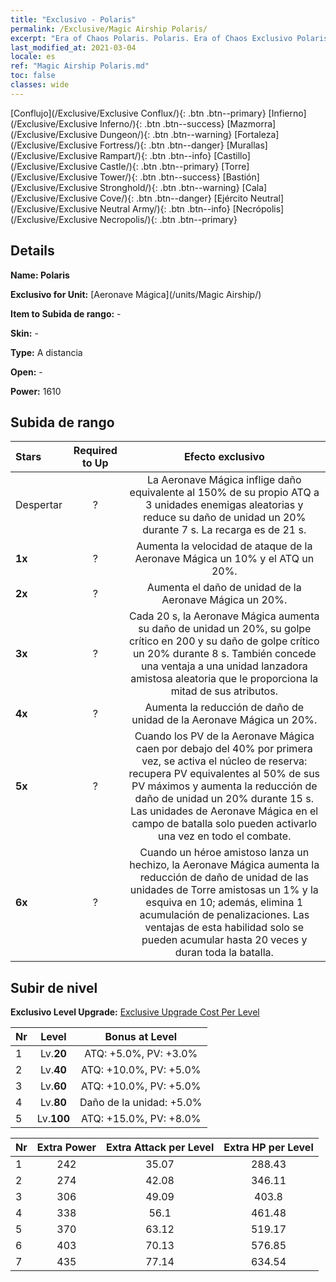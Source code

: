 ```yaml
---
title: "Exclusivo - Polaris"
permalink: /Exclusive/Magic Airship Polaris/
excerpt: "Era of Chaos Polaris. Polaris. Era of Chaos Exclusivo Polaris. Aeronave Mágica Exclusivo."
last_modified_at: 2021-03-04
locale: es
ref: "Magic Airship Polaris.md"
toc: false
classes: wide
---
```

 [Conflujo](/Exclusive/Exclusive Conflux/){: .btn .btn--primary} [Infierno](/Exclusive/Exclusive Inferno/){: .btn .btn--success} [Mazmorra](/Exclusive/Exclusive Dungeon/){: .btn .btn--warning} [Fortaleza](/Exclusive/Exclusive Fortress/){: .btn .btn--danger} [Murallas](/Exclusive/Exclusive Rampart/){: .btn .btn--info} [Castillo](/Exclusive/Exclusive Castle/){: .btn .btn--primary} [Torre](/Exclusive/Exclusive Tower/){: .btn .btn--success} [Bastión](/Exclusive/Exclusive Stronghold/){: .btn .btn--warning} [Cala](/Exclusive/Exclusive Cove/){: .btn .btn--danger} [Ejército Neutral](/Exclusive/Exclusive Neutral Army/){: .btn .btn--info} [Necrópolis](/Exclusive/Exclusive Necropolis/){: .btn .btn--primary} 

## Details
 **Name: Polaris** 

 **Exclusivo for Unit:** [Aeronave Mágica](/units/Magic Airship/) 

 **Item to Subida de rango:** -

 **Skin:** -

 **Type:** A distancia

 **Open:** -

 **Power:** 1610

## Subida de rango

  |     Stars    |  Required to Up | Efecto exclusivo |
  |:-------------|:---------------:|:---------------:|
  |  Despertar  | ? | La Aeronave Mágica inflige daño equivalente al 150% de su propio ATQ a 3 unidades enemigas aleatorias y reduce su daño de unidad un 20% durante 7 s. La recarga es de 21 s. |
  | **1x** <i class="fas fa-star"/> | ? | Aumenta la velocidad de ataque de la Aeronave Mágica un 10% y el ATQ un 20%. |
  | **2x** <i class="fas fa-star"/> | ? | Aumenta el daño de unidad de la Aeronave Mágica un 20%. |
  | **3x** <i class="fas fa-star"/> | ? | Cada 20 s, la Aeronave Mágica aumenta su daño de unidad un 20%, su golpe crítico en 200 y su daño de golpe crítico un 20% durante 8 s. También concede una ventaja a una unidad lanzadora amistosa aleatoria que le proporciona la mitad de sus atributos. |
  | **4x** <i class="fas fa-star"/> | ? | Aumenta la reducción de daño de unidad de la Aeronave Mágica un 20%. |
  | **5x** <i class="fas fa-star"/> | ? | Cuando los PV de la Aeronave Mágica caen por debajo del 40% por primera vez, se activa el núcleo de reserva: recupera PV equivalentes al 50% de sus PV máximos y aumenta la reducción de daño de unidad un 20% durante 15 s. Las unidades de Aeronave Mágica en el campo de batalla solo pueden activarlo una vez en todo el combate. |
  | **6x** <i class="fas fa-star"/> | ? | Cuando un héroe amistoso lanza un hechizo, la Aeronave Mágica aumenta la reducción de daño de unidad de las unidades de Torre amistosas un 1% y la esquiva en 10; además, elimina 1 acumulación de penalizaciones. Las ventajas de esta habilidad solo se pueden acumular hasta 20 veces y duran toda la batalla. |


## Subir de nivel
 **Exclusivo Level Upgrade:** [Exclusive Upgrade Cost Per Level](/Exclusive/ExclusiveUpgradeCostPerLevel/)

  |  Nr  |   Level  | Bonus at Level |
  |:-----|:--------:|:--------------:|
  | 1 | Lv.**20** | ATQ: +5.0%, PV: +3.0% |
  | 2 | Lv.**40** | ATQ: +10.0%, PV: +5.0% |
  | 3 | Lv.**60** | ATQ: +10.0%, PV: +5.0% |
  | 4 | Lv.**80** | Daño de la unidad: +5.0% |
  | 5 | Lv.**100** | ATQ: +15.0%, PV: +8.0% |


  |  Nr  |  Extra Power | Extra Attack per Level | Extra HP per Level |
  |:-----|:--------:|:--------:|:--------:|
  | 1 | 242 | 35.07 | 288.43 |
  | 2 | 274 | 42.08 | 346.11 |
  | 3 | 306 | 49.09 | 403.8 |
  | 4 | 338 | 56.1 | 461.48 |
  | 5 | 370 | 63.12 | 519.17 |
  | 6 | 403 | 70.13 | 576.85 |
  | 7 | 435 | 77.14 | 634.54 |


